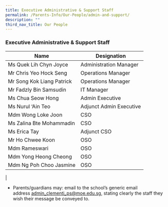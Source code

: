 ```yaml
---
title: Executive Administrative & Support Staff
permalink: /Parents-Info/Our-People/admin-and-support/
description: ""
third_nav_title: Our People
---
```

### Executive Administrative & Support Staff

| Name | Designation |
|---|---|
| Ms Quek Lih Chyn Joyce | Administration Manager |
| Mr Chris Yeo Hock Seng | Operations Manager |
|  Mr Song Kok Liang Patrick | Operations Manager  |
| Mr Fadzly Bin Samsudin | IT Manager |
| Ms Chua Seow Hong | Admin Executive |
|  Ms Nurul ‘Ain Teo  |  Adjunct Admin Executive |
| Mdm Wong Loke Joon |CSO |
| Ms Zalina Bte Mohammadin |CSO |
| Ms Erica Tay | Adjunct CSO |
| Mr Ho Chwee Koon | OSO |
| Mdm Rameswari | OSO |
| Mdm Yong Heong Cheong |OSO |
| Mdm Ng Poh Choo Jasmine | OSO |
| 

*   Parents/guardians may: email to the school’s generic email address [admin_clementi_ps@moe.edu.sg](admin_clementi_ps@moe.edu.sg), stating clearly the staff they wish their message be conveyed to.